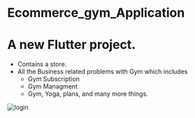 # Ecommerce_gym_Application

# A new Flutter project.
  - Contains a store.
  - All the Business related problems with Gym which includes
    - Gym Subscription
    - Gym Managment
    - Gym, Yoga, plans, and many more things.

![login](https://github.com/AuwaisQ/Ecommerce-GymManagement-App/assets/53910217/4c9af111-e6a5-4c34-a5e9-18ed65a6ecd1)

